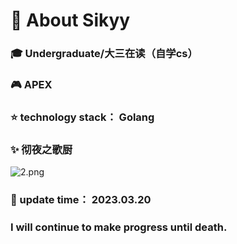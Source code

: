# :ocean: About Sikyy

###   :mortar_board:   Undergraduate/大三在读（自学cs）         
###   :video_game:       APEX              
###   :star:                   technology stack： Golang
###   :sparkles: 彻夜之歌厨
![2.png](https://s2.loli.net/2023/03/20/iYOceTGEK3zRSL6.png)
###   :date:             update time： 2023.03.20

### I will continue to make progress until death.
